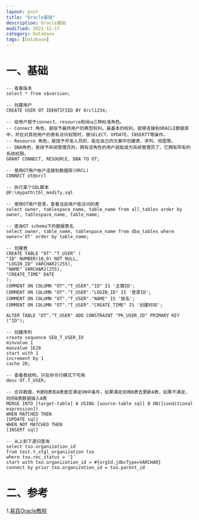 ```yaml
---
layout: post
title: "Oracle基础"
description: Oracle基础
modified: 2021-12-17
category: Database
tags: [Database]
---
```


# 一、基础

    -- 查看版本
    select * from v$version;

    -- 创建用户
    CREATE USER OT IDENTIFIED BY Orcl1234;

    -- 给用户赋予connect、resource和dba三种标准角色。
    -- Connect 角色，是授予最终用户的典型权利，最基本的权利，能够连接到ORACLE数据库中，并在对其他用户的表有访问权限时，做SELECT、UPDATE、INSERTT等操作。
    -- Resource 角色，是授予开发人员的，能在自己的方案中创建表、序列、视图等。
    -- DBA角色，是授予系统管理员的，拥有该角色的用户就能成为系统管理员了，它拥有所有的系统权限。
    GRANT CONNECT, RESOURCE, DBA TO OT;

    -- 使用OT用户帐户连接到数据库(ORCL)
    CONNECT ot@orcl

    -- 执行某个SQL脚本
    @F:\mypath\tbl_modify.sql

    -- 使用OT用户登录，查看当前用户能访问的表
    select owner, tablespace_name, table_name from all_tables order by owner, tablespace_name, table_name;
    
    -- 查询OT schema下的数据表名
    select owner, table_name, tablespace_name from dba_tables where owner='OT' order by table_name;

    -- 创建表
    CREATE TABLE "OT"."T_USER" (
    "ID" NUMBER(10,0) NOT NULL,
    "LOGIN_ID" VARCHAR2(255),
    "NAME" VARCHAR2(255),
    "CREATE_TIME" DATE
    );
    COMMENT ON COLUMN "OT"."T_USER"."ID" IS '主键ID';
    COMMENT ON COLUMN "OT"."T_USER"."LOGIN_ID" IS '登录ID';
    COMMENT ON COLUMN "OT"."T_USER"."NAME" IS '姓名';
    COMMENT ON COLUMN "OT"."T_USER"."CREATE_TIME" IS '创建时间';
    
    ALTER TABLE "OT"."T_USER" ADD CONSTRAINT "PK_USER_ID" PRIMARY KEY ("ID");

    -- 创建序列
    create sequence SEQ_T_USER_ID
    minvalue 1
    maxvalue 1E28
    start with 1
    increment by 1
    cache 20;

    -- 查看表结构，只在命令行模式下可用
    desc OT.T_USER;

    -- 合并数据，判断B表和A表是否满足ON中条件，如果满足则用B表去更新A表，如果不满足，则将B表数据插入A表
    MERGE INTO [target-table] A USING [source-table sql] B ON([conditional expression])
    WHEN MATCHED THEN
    [UPDATE sql]
    WHEN NOT MATCHED THEN
    [INSERT sql]

    -- 从上到下递归查询
    select txo.organization_id
    from test.t_xtgl_organization txo
    where txo.rec_status = '1'
    start with txo.organization_id = #{orgId,jdbcType=VARCHAR}
    connect by prior txo.organization_id = txo.parent_id

# 二、参考

1.[易百Oracle教程](https://www.yiibai.com/oracle)
